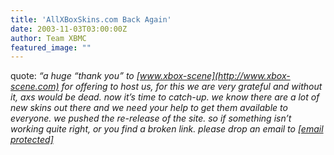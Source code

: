 ```yaml
---
title: 'AllXBoxSkins.com Back Again'
date: 2003-11-03T03:00:00Z
author: Team XBMC
featured_image: ""
---
```

quote: *“a huge “thank you” to [www.xbox-scene](http://www.xbox-scene.com) for offering to host us, for this we are very grateful and without it, axs would be dead. now it’s time to catch-up. we know there are a lot of new skins out there and we need your help to get them available to everyone. we pushed the re-release of the site. so if something isn’t working quite right, or you find a broken link. please drop an email to [[email protected]](/cdn-cgi/l/email-protection#f88b9391968bb8999494809a97808b9391968bd69b9795)*

 